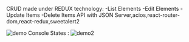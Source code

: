 CRUD made under REDUX technology:
-List Elements
-Edit Elements
-Update Items
-Delete Items
API with JSON Server,acios,react-router-dom,react-redux,sweetalert2

![demo](https://github.com/DrKoop/Redux-CRUD/assets/95058605/1b0ae295-445e-4491-bae1-698f6163132f)
Console States :
![demo2](https://github.com/DrKoop/Redux-CRUD/assets/95058605/1ba1a8f4-7796-429e-ad44-b50ec177f5e5)

